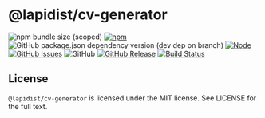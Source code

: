 # @lapidist/cv-generator

![npm bundle size (scoped)](https://img.shields.io/bundlephobia/min/@lapidist/cv-generator)
[![npm](https://img.shields.io/npm/v/@lapidist/cv-generator)](https://www.npmjs.com/package/@lapidist/cv-generator)
![GitHub package.json dependency version (dev dep on branch)](https://img.shields.io/github/package-json/dependency-version/bylapidist/cv-generator/dev/typescript)
[![Node](https://img.shields.io/node/v/@lapidist/cv-generator)](https://www.npmjs.com/package/@lapidist/components)
[![GitHub Issues](https://img.shields.io/github/issues/bylapidist/cv-generator.svg?style=flat)](https://github.com/bylapidist/cv-generator/issues)
![GitHub](https://img.shields.io/github/license/bylapidist/cv-generator)
[![GitHub Release](https://img.shields.io/github/release/bylapidist/cv-generator.svg?style=flat)](https://github.com/bylapidist/cv-generator/releases)
[![Build Status](https://github.com/bylapidist/cv-generator/workflows/Release/badge.svg)](https://github.com/bylapidist/cv-generator/actions?query=workflow%3ARelease)

## License
`@lapidist/cv-generator` is licensed under the MIT license. See LICENSE for the full text.
